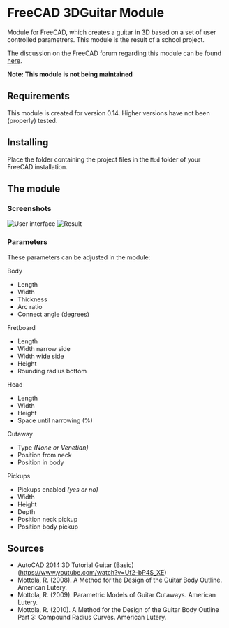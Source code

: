 # FreeCAD 3DGuitar Module

Module for FreeCAD, which creates a guitar in 3D based on a set of user controlled parametrers. This module is the result of a school project. 

The  discussion on the FreeCAD forum regarding this module can be found [here](https://forum.freecadweb.org/viewtopic.php?f=22&t=13394).

**Note: This module is not being maintained**

## Requirements
This module is created for version 0.14. Higher versions have not been (properly) tested.

## Installing
Place the folder containing the project files in the `Mod` folder of your FreeCAD installation.

## The module
### Screenshots
![User interface](http://i.imgur.com/un3qzX9.png)
![Result](http://i.imgur.com/cnqCHAE.png)

### Parameters
These parameters can be adjusted in the module:

Body
- Length
- Width
- Thickness
- Arc ratio
- Connect angle (degrees)

Fretboard
- Length
- Width narrow side
- Width wide side
- Height
- Rounding radius bottom

Head
- Length
- Width
- Height
- Space until narrowing (%)

Cutaway
- Type _(None or Venetian)_
- Position from neck
- Position in body

Pickups
- Pickups enabled _(yes or no)_
- Width
- Height
- Depth
- Position neck pickup
- Position body pickup

## Sources
- AutoCAD 2014 3D Tutorial Guitar (Basic) (https://www.youtube.com/watch?v=Uf2-bP4S_XE)
- Mottola, R. (2008). A Method for the Design of the Guitar Body Outline. American Lutery.
- Mottola, R. (2009). Parametric Models of Guitar Cutaways. American Lutery.
- Mottola, R. (2010). A Method for the Design of the Guitar Body Outline Part 3: Compound Radius Curves. American Lutery.
